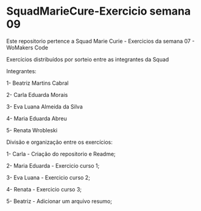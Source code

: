 # SquadMarieCure-Exercicio semana 09
Este repositorio pertence a Squad Marie Curie  - Exercicios da semana 07 - WoMakers Code

Exercícios distribuídos por sorteio entre as integrantes da Squad

Integrantes:

1- Beatriz Martins Cabral

2- Carla Eduarda Morais

3- Eva Luana Almeida da Silva

4- Maria Eduarda Abreu

5- Renata Wrobleski

Divisão e organização entre os exercícios:


1- Carla - Criação do repositorio e Readme;

2- Maria Eduarda - Exercicio curso 1;

3- Eva Luana - Exercicio curso 2;

4- Renata - Exercicio curso 3;

5- Beatriz - Adicionar um arquivo resumo;


